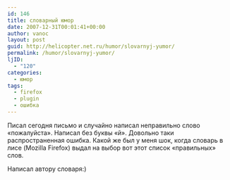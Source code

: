 ```yaml
---
id: 146
title: словарный юмор
date: 2007-12-31T00:01:41+00:00
author: vanoc
layout: post
guid: http://helicopter.net.ru/humor/slovarnyj-yumor/
permalink: /humor/slovarnyj-yumor/
ljID:
  - "120"
categories:
  - юмор
tags:
  - firefox
  - plugin
  - ошибка
---
```

[<img src="http://farm3.static.flickr.com/2047/2290805441_e7fde53f20_t.jpg" border="0" alt="" align="right" />](http://farm3.static.flickr.com/2047/2290805441_908755e75e_o.jpg)Писал сегодня письмо и случайно написал неправильно слово &#171;пожалуйста&#187;. Написал без буквы &#171;й&#187;. Довольно таки распространенная ошибка. Какой же был у меня шок, когда словарь в лисе (Mozilla Firefox) выдал на выбор вот этот список &#171;правильных&#187; слов.

Написал автору словаря:)